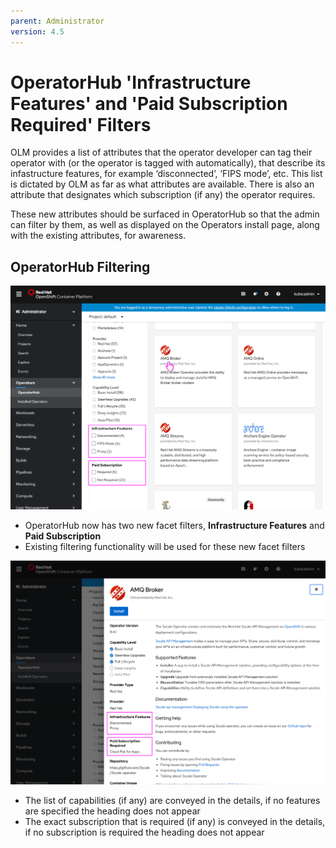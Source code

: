 ```yaml
---
parent: Administrator
version: 4.5
---
```


# OperatorHub 'Infrastructure Features' and 'Paid Subscription Required' Filters

OLM provides a list of attributes that the operator developer can tag their operator with (or the operator is tagged with automatically), that describe its infastructure features, for example ‘disconnected’, ‘FIPS mode’, etc. This list is dictated by OLM as far as what attributes are available. There is also an attribute that designates which subscription (if any) the operator requires.

These new attributes should be surfaced in OperatorHub so that the admin can filter by them, as well as displayed on the Operators install page, along with the existing attributes, for awareness.

## OperatorHub Filtering

![OperatorHub filters](img/1-1-OH-functionality.png)
- OperatorHub now has two new facet filters, **Infrastructure Features** and **Paid Subscription**
- Existing filtering functionality will be used for these new facet filters

![OperatorHub filters](img/1-2-OHdeets-funcationality.png)
- The list of capabilities (if any) are conveyed in the details, if no features are specified the heading does not appear
- The exact subscription that is required (if any) is conveyed in the details, if no subscription is required the heading does not appear
